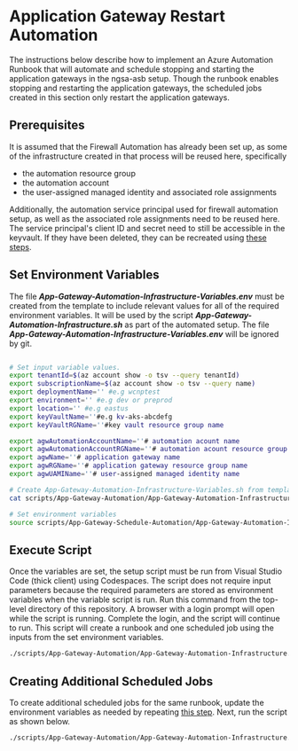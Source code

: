 # Application Gateway Restart Automation

The instructions below describe how to implement an Azure Automation Runbook that will automate and schedule stopping and starting the application gateways in the ngsa-asb setup. Though the runbook enables stopping and restarting the application gateways, the scheduled jobs created in this section only restart the application gateways.

## Prerequisites

It is assumed that the Firewall Automation has already been set up, as some of the infrastructure created in that process will be reused here, specifically

- the automation resource group
- the automation account
- the user-assigned managed identity and associated role assignments

Additionally, the automation service principal used for firewall automation setup, as well as the associated role assignments need to be reused here. The service principal's client ID and secret need to still be accessible in the keyvault. If they have been deleted, they can be recreated using [these steps](./Firewall-Automation.md#create-service-principal-and-role-assignments-and-store-secrets-in-key-vault).

## Set Environment Variables

The file ***App-Gateway-Automation-Infrastructure-Variables.env*** must be created from the template to include relevant values for all of the required environment variables. It will be used by the script ***App-Gateway-Automation-Infrastructure.sh*** as part of the automated setup. The file ***App-Gateway-Automation-Infrastructure-Variables.env*** will be ignored by git.

```bash

# Set input variable values.
export tenantId=$(az account show -o tsv --query tenantId)
export subscriptionName=$(az account show -o tsv --query name)
export deploymentName='' #e.g wcnptest
export environment='' #e.g dev or preprod
export location='' #e.g eastus
export keyVaultName=''#e.g kv-aks-abcdefg
export keyVaultRGName=''#key vault resource group name

export agwAutomationAccountName=''# automation acount name
export agwAutomationAccountRGName=''# automation acount resource group name
export agwName=''# application gateway name
export agwRGName=''# application gateway resource group name
export agwUAMIName=''# user-assigned managed identity name

# Create App-Gateway-Automation-Infrastructure-Variables.sh from template with values from local variables set above.
cat scripts/App-Gateway-Automation/App-Gateway-Automation-Infrastructure-Variables-Template.txt | envsubst > scripts/App-Gateway-Automation/App-Gateway-Automation-Infrastructure-Variables.env

# Set environment variables 
source scripts/App-Gateway-Schedule-Automation/App-Gateway-Automation-Infrastructure-Variables.env

```

## Execute Script

Once the variables are set, the setup script must be run from Visual Studio Code (thick client) using Codespaces. The script does not require input parameters because the required parameters are stored as environment variables when the variable script is run. Run this command from the top-level directory of this repository. A browser with a login prompt will open while the script is running. Complete the login, and the script will continue to run. This script will create a runbook and one scheduled job using the inputs from the set environment variables.

```bash
./scripts/App-Gateway-Automation/App-Gateway-Automation-Infrastructure.sh "create_run_book"
```

## Creating Additional Scheduled Jobs

To create additional scheduled jobs for the same runbook, update the environment variables as needed by repeating [this step](#set-environment-variables). Next, run the script as shown below.

```bash
./scripts/App-Gateway-Automation/App-Gateway-Automation-Infrastructure.sh
```
